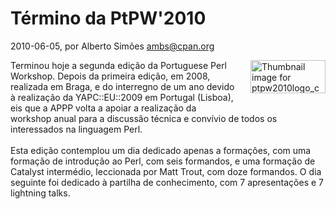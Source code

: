 
# Término da PtPW'2010

 2010-06-05, por Alberto Simões <ambs@cpan.org>

<form mt:asset-id="20" class="mt-enclosure mt-enclosure-image" contenteditable="false"><img alt="Thumbnail image for ptpw2010logo_compact.png" src="%%BASE_URI%%imgs/logo_compact-thumb-120x53.png" class="mt-image-right" style="float: right; margin: 0pt 0pt 20px 20px;" height="53" width="120" /></form> <div>Terminou hoje a segunda edição da Portuguese Perl Workshop. Depois da primeira edição, em 2008, realizada em Braga, e do interregno de um ano devido à realização da YAPC::EU::2009 em Portugal (Lisboa), eis que a APPP volta a apoiar a realização da workshop anual para a discussão técnica e convívio de todos os interessados na linguagem Perl.<br /><br />Esta edição contemplou um dia dedicado apenas a formações, com uma formação de introdução ao Perl, com seis formandos, e uma formação de Catalyst intermédio, leccionada por Matt Trout, com doze formandos. O dia seguinte foi dedicado à partilha de conhecimento, com 7 apresentações e 7 lightning talks.<br /></div>
